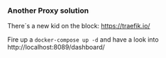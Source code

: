 ### Another Proxy solution

There´s a new kid on the block: https://traefik.io/

Fire up a `docker-compose up -d` and have a look into http://localhost:8089/dashboard/
